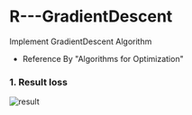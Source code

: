 # R---GradientDescent
Implement GradientDescent Algorithm

* Reference By "Algorithms for Optimization"

### 1. Result loss

![result](https://user-images.githubusercontent.com/49982286/103790043-0ed9ec00-5084-11eb-8b52-77ce62fdcbcb.png)
